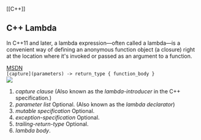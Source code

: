 [[C++]]
## C++ Lambda
In C++11 and later, a lambda expression—often called a lambda—is a convenient way of defining an anonymous function object (a closure) right at the location where it's invoked or passed as an argument to a function.  

[MSDN](https://docs.microsoft.com/en-us/cpp/cpp/lambda-expressions-in-cpp?view=msvc-170)  
`[capture](parameters) -> return_type { function_body }`  
![](https://s2.loli.net/2022/07/08/voRHn3ZxE9u7WPi.png)
1. _capture clause_ (Also known as the _lambda-introducer_ in the C++ specification.)
2. _parameter list_ Optional. (Also known as the _lambda declarator_)
3. _mutable specification_ Optional.
4. _exception-specification_ Optional.
5. _trailing-return-type_ Optional.
6. _lambda body_.